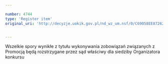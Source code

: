 ```yaml
---

number: 4744
type: 'Register item'
original_uri: 'http://decyzje.uokik.gov.pl/nd_wz_um.nsf/0/C69058EE87262EB0C1257B75002886C2?OpenDocument'


---
```


Wszelkie spory wynikłe z tytułu wykonywania zobowiązań związanych z Promocją będą rozstrzygane przez sąd właściwy dla siedziby Organizatora konkursu
